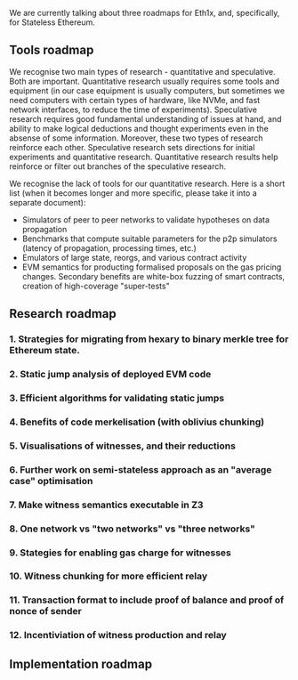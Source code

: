 We are currently talking about three roadmaps for Eth1x, and, specifically, for Stateless Ethereum.

## Tools roadmap
We recognise two main types of research - quantitative and speculative. Both are important. Quantitative research usually
requires some tools and equipment (in our case equipment is usually computers, but sometimes we need computers with certain
types of hardware, like NVMe, and fast network interfaces, to reduce the time of experiments). Speculative research requires
good fundamental understanding of issues at hand, and ability to make logical deductions and thought experiments even
in the absense of some information. Moreover, these two types of research reinforce each other. Speculative research
sets directions for initial experiments and quantitative research. Quantitative research results help reinforce or filter out
branches of the speculative research.

We recognise the lack of tools for our quantitative research. Here is a short list (when it becomes longer and more specific,
please take it into a separate document):

 * Simulators of peer to peer networks to validate hypotheses on data propagation
 * Benchmarks that compute suitable parameters for the p2p simulators (latency of propagation, processing times, etc.)
 * Emulators of large state, reorgs, and various contract activity
 * EVM semantics for producting formalised proposals on the gas pricing changes. Secondary benefits are white-box fuzzing of smart contracts, creation of high-coverage "super-tests"

## Research roadmap

### 1. Strategies for migrating from hexary to binary merkle tree for Ethereum state.

### 2. Static jump analysis of deployed EVM code

### 3. Efficient algorithms for validating static jumps

### 4. Benefits of code merkelisation (with oblivius chunking)

### 5. Visualisations of witnesses, and their reductions

### 6. Further work on semi-stateless approach as an "average case" optimisation
### 7. Make witness semantics executable in Z3
### 8. One network vs "two networks" vs "three networks"
### 9. Stategies for enabling gas charge for witnesses
### 10. Witness chunking for more efficient relay
### 11. Transaction format to include proof of balance and proof of nonce of sender
### 12. Incentiviation of witness production and relay

## Implementation roadmap
